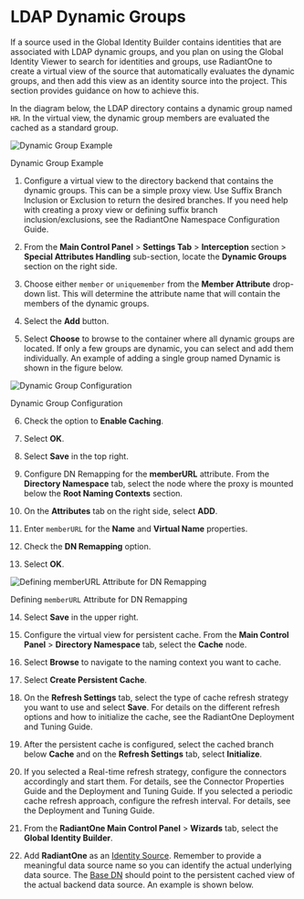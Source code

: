 # LDAP Dynamic Groups

If a source used in the Global Identity Builder contains identities that are associated with LDAP dynamic groups, and you plan on using the Global Identity Viewer to search for identities and groups, use RadiantOne to create a virtual view of the source that automatically evaluates the dynamic groups, and then add this view as an identity source into the project. This section provides guidance on how to achieve this.

In the diagram below, the LDAP directory contains a dynamic group named `HR`. In the virtual view, the dynamic group members are evaluated the cached as a standard group.

![Dynamic Group Example](./media/image127.png)

Dynamic Group Example

1. Configure a virtual view to the directory backend that contains the dynamic groups. This can be a simple proxy view. Use Suffix Branch Inclusion or Exclusion to return the desired branches. If you need help with creating a proxy view or defining suffix branch inclusion/exclusions, see the RadiantOne Namespace Configuration Guide.

2. From the **Main Control Panel** > **Settings Tab** > **Interception** section > **Special Attributes Handling** sub-section, locate the **Dynamic Groups** section on the right side.

3. Choose either `member` or `uniquemember` from the **Member Attribute** drop-down list. This will determine the attribute name that will contain the members of the dynamic groups.

4. Select the **Add** button.

5. Select **Choose** to browse to the container where all dynamic groups are located. If only a few groups are dynamic, you can select and add them individually. An example of adding a single group named Dynamic is shown in the figure below.

![Dynamic Group Configuration](./media/image128.png)

Dynamic Group Configuration

6. Check the option to **Enable Caching**.

7. Select **OK**.

8. Select **Save** in the top right.

9. Configure DN Remapping for the **memberURL** attribute. From the **Directory Namespace** tab, select the node where the proxy is mounted below the **Root Naming Contexts** section.

10. On the **Attributes** tab on the right side, select **ADD**.

11. Enter `memberURL` for the **Name** and **Virtual Name** properties.

12. Check the **DN Remapping** option.

13. Select **OK**.

![Defining `memberURL` Attribute for DN Remapping](./media/image129.png)

Defining `memberURL` Attribute for DN Remapping

14. Select **Save** in the upper right.

15. Configure the virtual view for persistent cache. From the **Main Control Panel** > **Directory Namespace** tab, select the **Cache** node.

16. Select **Browse** to navigate to the naming context you want to cache.

17. Select **Create Persistent Cache**.

18. On the **Refresh Settings** tab, select the type of cache refresh strategy you want to use and select **Save**. For details on the different refresh options and how to initialize the cache, see the RadiantOne Deployment and Tuning Guide.

19. After the persistent cache is configured, select the cached branch below **Cache** and on the **Refresh Settings** tab, select **Initialize**.

20. If you selected a Real-time refresh strategy, configure the connectors accordingly and start them. For details, see the Connector Properties Guide and the Deployment and Tuning Guide. If you selected a periodic cache refresh approach, configure the refresh interval. For details, see the Deployment and Tuning Guide.

21. From the **RadiantOne Main Control Panel** > **Wizards** tab, select the **Global Identity Builder**.

22. Add **RadiantOne** as an [Identity Source](#identity-sources). Remember to provide a meaningful data source name so you can identify the actual underlying data source. The [Base DN](#identitiesBaseDN) should point to the persistent cached view of the actual backend data source. An example is shown below.
